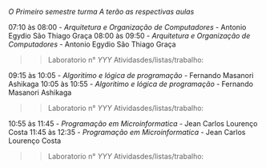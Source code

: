 *O Primeiro semestre turma A terão as respectivas aulas*

07:10 às 08:00  -  *Arquitetura e Organização de Computadores* - Antonio Egydio São Thiago Graça
08:00 às 09:50  -  *Arquitetura e Organização de Computadores* - Antonio Egydio São Thiago Graça
>> Laboratorio n° *YYY*
>> Atividasdes/listas/trabalho:

09:15 às 10:05  -  *Algoritimo e lógica de programação* - Fernando Masanori Ashikaga
10:05 às 10:55  -  *Algoritimo e lógica de programação* - Fernando Masanori Ashikaga
>> Laboratorio n° *YYY*
>> Atividasdes/listas/trabalho:

10:55 às 11:45  -  *Programação em Microinformatica* - Jean Carlos Lourenço Costa
11:45 às 12:35  -  *Programação em Microinformatica* - Jean Carlos Lourenço Costa
>> Laboratorio n° *YYY*
>> Atividasdes/listas/trabalho: